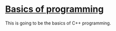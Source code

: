 # [Basics of programming](#basics-of-programming)
This is going to be the basics of C++ programming.